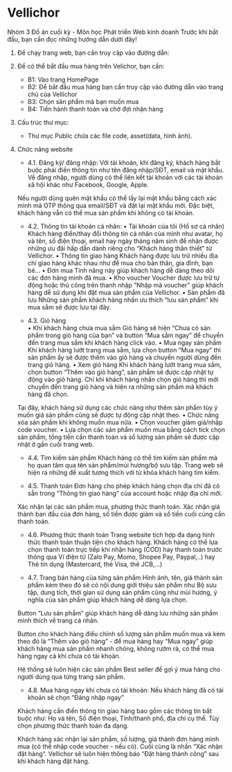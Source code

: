 # Vellichor
Nhóm 3 Đồ án cuối kỳ - Môn học Phát triển Web kinh doanh
Trước khi bắt đầu, bạn cần đọc những hướng dẫn dưới đây!
1.	Để chạy trang web, bạn cần truy cập vào đường dẫn:
2.	Để có thể bắt đầu mua hàng trên Velichor, bạn cần:
       + B1: Vào trang HomePage
       + B2: Để bắt đầu mua hàng bạn cần truy cập vào đường dẫn vào trang chủ của Vellichor
       + B3: Chọn sản phẩm mà bạn muốn mua
       + B4: Tiến hành thanh toán và chờ đợi nhận hàng
3.	Cấu trúc thư mục: 
       + Thư mục Public chứa các file code, asset(data, hình ảnh).
4.	Chức năng website
       + 4.1. Đăng ký/ đăng nhập:
       Với tài khoản, khi đăng ký, khách hàng bắt buộc phải điền thông tin như tên đăng nhập/SĐT, email và mật khẩu. Về đăng nhập, người dùng có thể liên kết tài khoản với các tài khoản xã hội khác như Facebook, Google, Apple. 

       Nếu người dùng quên mật khẩu có thể lấy lại mật khẩu bằng cách xác minh mã OTP thông qua email/SĐT và đặt lại mật khẩu mới. Đặc biệt, khách hàng vẫn có thể mua sản phẩm khi không có tài khoản. 

       + 4.2. Thông tin tài khoản cá nhân:
       •	Tài khoản của tôi (Hồ sơ cá nhân)
       Khách hàng điền/thay đổi thông tin cá nhân của mình như avatar, họ và tên, số điện thoại, email hay ngày tháng năm sinh để nhận được những ưu đãi hấp dẫn dành riêng cho “Khách hàng thân thiết” từ Vellichor.
       •	Thông tin giao hàng 
       Khách hàng được lưu trữ nhiều địa chỉ giao hàng khác nhau như để mua cho bản thân, gia đình, bạn bè… 
       •	Đơn mua
       Tính năng này giúp khách hàng dễ dàng theo dõi các đơn hàng mình đã mua. 
       •	Kho voucher
       Voucher được lưu trữ tự động hoặc thủ công trên thanh nhập ”Nhập mã voucher” giúp khách hàng dễ sử dụng khi đặt mua sản phẩm của Vellichor.
       •	Sản phẩm đã lưu
       Những sản phẩm khách hàng nhấn ưu thích “lưu sản phẩm” khi mua sắm sẽ được lưu tại đây.

       + 4.3. Giỏ hàng  
       •	Khi khách hàng chưa mua sắm 
       Giỏ hàng sẽ hiện “Chưa có sản phẩm trong giỏ hàng của bạn” và button “Mua sắm ngay” để chuyển đến trang mua sắm khi khách hàng click vào. 
       •	Mua ngay sản phẩm
       Khi khách hàng lướt trang mua sắm, lựa chọn button “Mua ngay” thì sản phẩm ấy sẽ được thêm vào giỏ hàng và chuyển người dùng đến trang giỏ hàng. 
       •	Xem giỏ hàng
       Khi khách hàng lướt trang mua sắm, chọn button “Thêm vào giỏ hàng”, sản phẩm sẽ được cập nhật tự động vào giỏ hàng. Chỉ khi khách hàng nhấn chọn giỏ hàng thì mới chuyển đến trang giỏ hàng và hiện ra những sản phẩm mà khách hàng đã chọn.

       Tại đây, khách hàng sử dụng các chức năng như thêm sản phẩm tùy ý muốn giá sản phẩm cũng sẽ được tự động cập nhật theo. 
       •	Chức năng xóa sản phẩm khi không muốn mua nữa. 
       •	Chọn voucher giảm giá/nhập code voucher.
       •	Lựa chọn các sản phẩm muốn mua bằng cách tick chọn sản phẩm, tổng tiền cần thanh toán và số lượng sản phẩm sẽ được cập nhật ở gần cuối trang web. 

       + 4.4. Tìm kiếm sản phẩm
       Khách hàng có thể tìm kiếm sản phẩm mà họ quan tâm qua tên sản phẩm/mùi hương/bộ sưu tập. Trang web sẽ hiện ra những đề xuất tương thích với từ khóa khách hàng tìm kiếm.

       + 4.5. Thanh toán
       Đơn hàng cho phép khách hàng chọn địa chỉ đã có sẵn trong “Thông tin giao hàng” của account hoặc nhập địa chỉ mới. 

       Xác nhận lại các sản phẩm mua, phương thức thanh toán.
       Xác nhận giá thành ban đầu của đơn hàng, số tiền được giảm và số tiền cuối cùng cần thanh toán. 

       + 4.6. Phương thức thanh toán
       Trang website tích hợp đa dạng hình thức thanh toán thuận tiện cho khách hàng. Khách hàng có thể lựa chọn thanh toán trực tiếp khi nhận hàng (COD) hay thanh toán trước thông qua Ví điện tử (Zalo Pay, Momo, Shopee Pay, Paypal,..) hay Thẻ tín dụng (Mastercard, thẻ Visa, thẻ JCB,...) 

       + 4.7. Trang bán hàng của từng sản phẩm
       Hình ảnh, tên, giá thành sản phẩm kèm theo đó sẽ có nội dung giới thiệu sản phẩm như Bộ sưu tập, dung tích, thời gian sử dụng sản phẩm cũng như mùi hương, ý nghĩa của sản phẩm giúp khách hàng dễ dàng lựa chọn. 

       Button “Lưu sản phẩm” giúp khách hàng dễ dàng lưu những sản phẩm mình thích về trang cá nhân. 

       Button cho khách hàng điều chỉnh số lượng sản phẩm muốn mua và kèm theo đó là “Thêm vào giỏ hàng” - để mua hàng hay “Mua ngay” giúp khách hàng mua sản phẩm nhanh chóng, không rườm rà, có thể mua hàng ngay cả khi chưa có tài khoản.

       Hệ thống sẽ luôn hiện các sản phẩm Best seller để gợi ý mua hàng cho người dùng qua từng trang sản phẩm.

       + 4.8. Mua hàng ngay khi chưa có tài khoản:
       Nếu khách hàng đã có tài khoản sẽ chọn “Đăng nhập ngay”

       Khách hàng cần điền thông tin giao hàng bao gồm các thông tin bắt buộc như: Họ và tên, Số điện thoại, Tỉnh/thanh phố, địa chỉ cụ thể. Tùy chọn phương thức thanh toán đa dạng.  

       Khách hàng xác nhận lại sản phẩm, số lượng, giá thành đơn hàng mình mua (có thể nhập code voucher - nếu có). Cuối cùng là nhấn “Xác nhận đặt hàng“. Vellichor sẽ luôn hiện thông báo “Đặt hàng thành công” sau khi khách hàng đặt hàng. 



